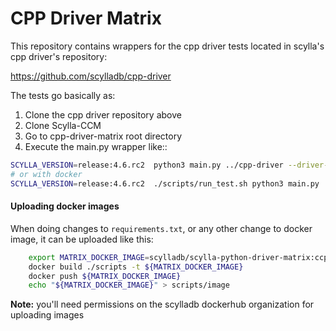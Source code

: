 # CPP Driver Matrix

This repository contains wrappers for the cpp driver tests located in scylla's cpp driver's repository:

https://github.com/scylladb/cpp-driver

The tests go basically as:

1) Clone the cpp driver repository above
2) Clone Scylla-CCM
3) Go to cpp-driver-matrix root directory
4) Execute the main.py wrapper like::

```bash
SCYLLA_VERSION=release:4.6.rc2  python3 main.py ../cpp-driver --driver-type scylla --versions 2 --version-size 1 --scylla-version $SCYLLA_VERSION
# or with docker 
SCYLLA_VERSION=release:4.6.rc2  ./scripts/run_test.sh python3 main.py ../cpp-driver --driver-type scylla --versions 2 --version-size 1 --scylla-version $SCYLLA_VERSION

````

#### Uploading docker images
When doing changes to `requirements.txt`, or any other change to docker image, it can be uploaded like this:
```bash
    export MATRIX_DOCKER_IMAGE=scylladb/scylla-python-driver-matrix:ccp-fedora29-$(date +'%Y%m%d')
    docker build ./scripts -t ${MATRIX_DOCKER_IMAGE}
    docker push ${MATRIX_DOCKER_IMAGE}
    echo "${MATRIX_DOCKER_IMAGE}" > scripts/image
```
**Note:** you'll need permissions on the scylladb dockerhub organization for uploading images
